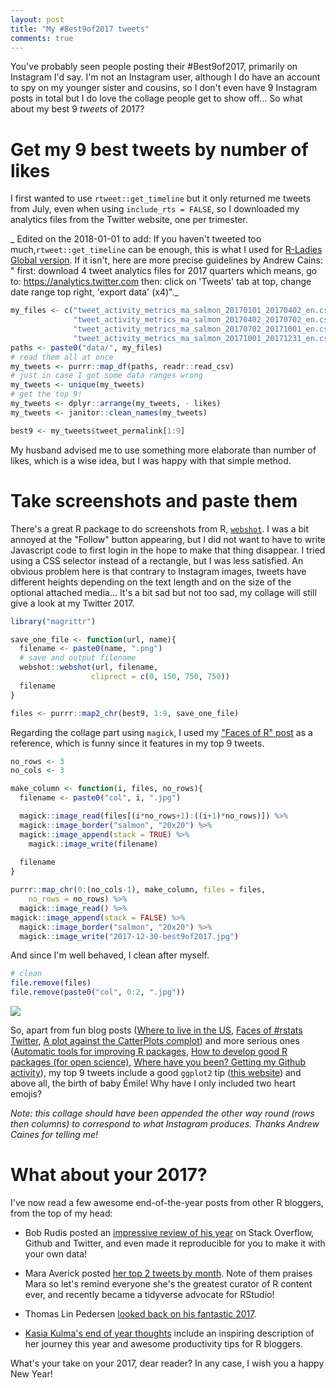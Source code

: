 ```yaml
---
layout: post
title: "My #Best9of2017 tweets"
comments: true
---
```



You've probably seen people posting their #Best9of2017, primarily on Instagram I'd say. I'm not an Instagram user, although I do have an account to spy on my younger sister and cousins, so I don't even have 9 Instagram posts in total but I do love the collage people get to show off... So what about my best 9 _tweets_ of 2017?

<!--more-->

# Get my 9 best tweets by number of likes

I first wanted to use `rtweet::get_timeline` but it only returned me tweets from July, even when using `include_rts = FALSE`, so I downloaded my analytics files from the Twitter website, one per trimester. 

_ Edited on the 2018-01-01 to add: If you haven't tweeted too much,`rtweet::get_timeline` can be enough, this is what I used for [R-Ladies Global version](https://twitter.com/RLadiesGlobal/status/947712245781467136). If it isn't, here are more precise guidelines by Andrew Cains: " first: download 4 tweet analytics files for 2017 quarters which means, go to: https://analytics.twitter.com then: click on 'Tweets' tab at top, change date range top right, 'export data' (x4)"._

```r
my_files <- c("tweet_activity_metrics_ma_salmon_20170101_20170402_en.csv",
              "tweet_activity_metrics_ma_salmon_20170402_20170702_en.csv",
              "tweet_activity_metrics_ma_salmon_20170702_20171001_en.csv",
              "tweet_activity_metrics_ma_salmon_20171001_20171231_en.csv")
paths <- paste0("data/", my_files)
# read them all at once
my_tweets <- purrr::map_df(paths, readr::read_csv)
# just in case I got some data ranges wrong
my_tweets <- unique(my_tweets)
# get the top 9!
my_tweets <- dplyr::arrange(my_tweets, - likes)
my_tweets <- janitor::clean_names(my_tweets)

best9 <- my_tweets$tweet_permalink[1:9]
```

My husband advised me to use something more elaborate than number of likes, which is a wise idea, but I was happy with that simple method. 

# Take screenshots and paste them

There's a great R package to do screenshots from R, [`webshot`](https://cran.r-project.org/web/packages/webshot/vignettes/intro.html). I was a bit annoyed at the  "Follow" button appearing, but I did not want to have to write Javascript code to first login in the hope to make that thing disappear. I tried using a CSS selector instead of a rectangle, but I was less satisfied. An obvious problem here is that contrary to Instagram images, tweets have different heights depending on the text length and on the size of the optional attached media... It's a bit sad but not too sad, my collage will still give a look at my Twitter 2017.


```r
library("magrittr")

save_one_file <- function(url, name){
  filename <- paste0(name, ".png")
  # save and output filename
  webshot::webshot(url, filename,
                  cliprect = c(0, 150, 750, 750))
  filename
}

files <- purrr::map2_chr(best9, 1:9, save_one_file)
```


Regarding the collage part using `magick`, I used my ["Faces of R" post](http://www.masalmon.eu/2017/03/19/facesofr/) as a reference, which is funny since it features in my top 9 tweets. 

```r
no_rows <- 3
no_cols <- 3

make_column <- function(i, files, no_rows){
  filename <- paste0("col", i, ".jpg")

  magick::image_read(files[(i*no_rows+1):((i+1)*no_rows)]) %>%
  magick::image_border("salmon", "20x20") %>%
  magick::image_append(stack = TRUE) %>%
    magick::image_write(filename)
  
  filename
}

purrr::map_chr(0:(no_cols-1), make_column, files = files,
    no_rows = no_rows) %>%
  magick::image_read() %>%
magick::image_append(stack = FALSE) %>%
  magick::image_border("salmon", "20x20") %>%
  magick::image_write("2017-12-30-best9of2017.jpg")
```

And since I'm well behaved, I clean after myself.

```r
# clean 
file.remove(files)
file.remove(paste0("col", 0:2, ".jpg"))
```

![](https://raw.githubusercontent.com/maelle/maelle.github.io/master/_source/2017-12-30-best9of2017.jpg)

So, apart from fun blog posts ([Where to live in the US](http://www.masalmon.eu/2017/11/16/wheretoliveus/), [Faces of #rstats Twitter](http://www.masalmon.eu/2017/03/19/facesofr/), [A plot against the CatterPlots complot](http://www.masalmon.eu/2017/02/18/complot/)) and more serious ones ([Automatic tools for improving R packages](http://www.masalmon.eu/2017/06/17/automatictools/), [How to develop good R packages (for open science)](http://www.masalmon.eu/2017/12/11/goodrpackages/), [Where have you been? Getting my Github activity](http://www.masalmon.eu/2017/12/21/wherehaveyoubeen/)), my top 9 tweets include a good `ggplot2` tip ([this website](http://www.ggplot2-exts.org/)) and above all, the birth of baby Émile! Why have I only included two heart emojis?

_Note: this collage should have been appended the other way round (rows then columns) to correspond to what Instagram produces. Thanks Andrew Caines for telling me!_

# What about your 2017?

I've now read a few awesome end-of-the-year posts from other R bloggers, from the top of my head:

* Bob Rudis posted an [impressive review of his year](https://rud.is/rpubs/2017-year-in-review/) on Stack Overflow, Github and Twitter, and even made it reproducible for you to make it with your own data!

* Mara Averick posted [her top 2 tweets by month](https://maraaverick.rbind.io/2017/12/2017-a-year-in-review/). Note of them praises Mara so let's remind everyone she's the greatest curator of R content ever, and recently became a tidyverse advocate for RStudio!

* Thomas Lin Pedersen [looked back on his fantastic 2017](https://www.data-imaginist.com/2017/looking-back-on-2017/).

* [Kasia Kulma's end of year thoughts](https://kkulma.github.io/2017-12-29-end-of-year-thoughts/) include an inspiring description of her journey this year and awesome productivity tips for R bloggers.

What's your take on your 2017, dear reader? In any case, I wish you a happy New Year!
